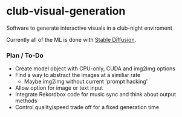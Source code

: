 # club-visual-generation

Software to generate interactive visuals in a club-night enviroment

Currently all of the ML is done with [Stable Diffusion](https://github.com/CompVis/stable-diffusion).

### Plan / To-Do
- Create model object with CPU-only, CUDA and img2img options
- Find a way to abstract the images at a similiar rate
  -  Maybe img2img without current 'prompt hacking'
- Allow option for image or text input
- Integrate Rekordbox code for music sync and think about output methods 
- Control quality/speed trade off for a fixed generation time 

